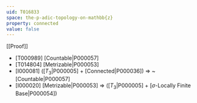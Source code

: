 ```yaml
---
uid: T016833
space: the-p-adic-topology-on-mathbb{z}
property: connected
value: false
---
```

[[Proof]]

* [T000989] [Countable|P000057]
* [T014804] [Metrizable|P000053]
* [I000081] ([$T_3$|P000005] + [Connected|P000036]) => ~[Countable|P000057]
* [I000020] [Metrizable|P000053] => ([$T_3$|P000005] + [$\sigma$-Locally Finite Base|P000054])

